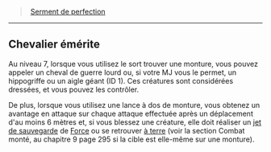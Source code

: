 ﻿---
!Generic
Id: paladin_perfection_hd.md#chevalier-émérite
ParentLink: paladin_perfection_hd.md#serment-de-perfection
Name: Chevalier émérite
ParentName: Serment de perfection
NameLevel: 2
Attributes: {}
---
> [Serment de perfection](hd_paladin_perfection.md)

---

## Chevalier émérite

Au niveau 7, lorsque vous utilisez le sort trouver une monture, vous pouvez appeler un cheval de guerre lourd ou, si votre MJ vous le permet, un hippogriffe ou un aigle géant (ID 1). Ces créatures sont considérées dressées, et vous pouvez les contrôler.

De plus, lorsque vous utilisez une lance à dos de monture, vous obtenez un avantage en attaque sur chaque attaque effectuée après un déplacement d'au moins 6 mètres et, si vous blessez une créature, elle doit réaliser un [jet de sauvegarde](hd_abilities_jets_de_sauvegarde.md) de [Force](hd_abilities_strength.md) ou se retrouver [à terre](hd_conditions_a_terre.md) (voir la section Combat monté, au chapitre 9 page 295 si la cible est elle-même sur une monture).


